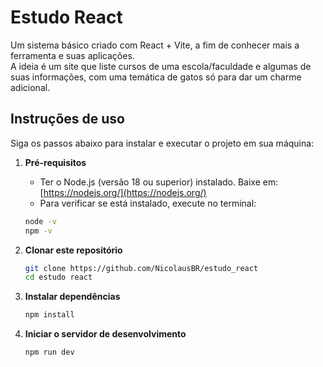 # Estudo React

Um sistema básico criado com React + Vite, a fim de conhecer mais a ferramenta e suas aplicações.  
A ideia é um site que liste cursos de uma escola/faculdade e algumas de suas informações, com uma temática de gatos só para dar um charme adicional.

## Instruções de uso

Siga os passos abaixo para instalar e executar o projeto em sua máquina:

1. **Pré-requisitos**  
   - Ter o Node.js (versão 18 ou superior) instalado. Baixe em: [https://nodejs.org/](https://nodejs.org/)  
   - Para verificar se está instalado, execute no terminal:
  
   ```bash
   node -v
   npm -v
   ```
     
2. **Clonar este repositório**  
   ```bash
   git clone https://github.com/NicolausBR/estudo_react
   cd estudo react
   ```
   
3. **Instalar dependências**
    ```bash
    npm install
    ```
4. **Iniciar o servidor de desenvolvimento**
    ```bash
    npm run dev
    ```
